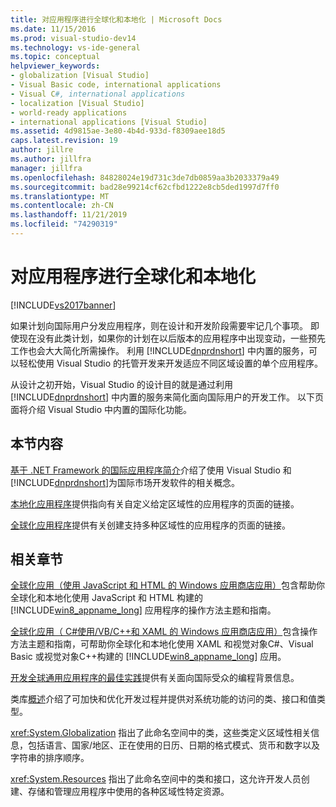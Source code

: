 ```yaml
---
title: 对应用程序进行全球化和本地化 | Microsoft Docs
ms.date: 11/15/2016
ms.prod: visual-studio-dev14
ms.technology: vs-ide-general
ms.topic: conceptual
helpviewer_keywords:
- globalization [Visual Studio]
- Visual Basic code, international applications
- Visual C#, international applications
- localization [Visual Studio]
- world-ready applications
- international applications [Visual Studio]
ms.assetid: 4d9815ae-3e80-4b4d-933d-f8309aee18d5
caps.latest.revision: 19
author: jillre
ms.author: jillfra
manager: jillfra
ms.openlocfilehash: 84828024e19d731c3de7db0859aa3b2033379a49
ms.sourcegitcommit: bad28e99214cf62cfbd1222e8cb5ded1997d7ff0
ms.translationtype: MT
ms.contentlocale: zh-CN
ms.lasthandoff: 11/21/2019
ms.locfileid: "74290319"
---
```

# <a name="globalizing-and-localizing-applications"></a>对应用程序进行全球化和本地化
[!INCLUDE[vs2017banner](../includes/vs2017banner.md)]

如果计划向国际用户分发应用程序，则在设计和开发阶段需要牢记几个事项。 即使现在没有此类计划，如果你的计划在以后版本的应用程序中出现变动，一些预先工作也会大大简化所需操作。 利用 [!INCLUDE[dnprdnshort](../includes/dnprdnshort-md.md)] 中内置的服务，可以轻松使用 Visual Studio 的托管开发来开发适应不同区域设置的单个应用程序。

 从设计之初开始，Visual Studio 的设计目的就是通过利用 [!INCLUDE[dnprdnshort](../includes/dnprdnshort-md.md)] 中内置的服务来简化面向国际用户的开发工作。 以下页面将介绍 Visual Studio 中内置的国际化功能。

## <a name="in-this-section"></a>本节内容
 [基于 .NET Framework 的国际应用程序简介](../ide/introduction-to-international-applications-based-on-the-dotnet-framework.md)介绍了使用 Visual Studio 和 [!INCLUDE[dnprdnshort](../includes/dnprdnshort-md.md)]为国际市场开发软件的相关概念。

 [本地化应用程序](../ide/localizing-applications.md)提供指向有关自定义给定区域性的应用程序的页面的链接。

 [全球化应用程序](../ide/globalizing-applications.md)提供有关创建支持多种区域性的应用程序的页面的链接。

## <a name="related-sections"></a>相关章节
 [全球化应用（使用 JavaScript 和 HTML 的 Windows 应用商店应用）](https://go.microsoft.com/fwlink/?LinkId=258266)包含帮助你全球化和本地化使用 JavaScript 和 HTML 构建的 [!INCLUDE[win8_appname_long](../includes/win8-appname-long-md.md)] 应用程序的操作方法主题和指南。

 [全球化应用（ C#使用/VB/C++和 XAML 的 Windows 应用商店应用）](https://go.microsoft.com/fwlink/?LinkId=258267)包含操作方法主题和指南，可帮助你全球化和本地化使用 XAML 和视觉对象C#、Visual Basic 或视觉对象C++构建的 [!INCLUDE[win8_appname_long](../includes/win8-appname-long-md.md)] 应用。

 [开发全球通用应用程序的最佳实践](https://msdn.microsoft.com/library/f08169c7-aad8-4ec3-9a21-9ebd3b89986c)提供有关面向国际受众的编程背景信息。

 类库[概述](https://msdn.microsoft.com/library/7e4c5921-955d-4b06-8709-101873acf157)介绍了可加快和优化开发过程并提供对系统功能的访问的类、接口和值类型。

 <xref:System.Globalization> 指出了此命名空间中的类，这些类定义区域性相关信息，包括语言、国家/地区、正在使用的日历、日期的格式模式、货币和数字以及字符串的排序顺序。

 <xref:System.Resources> 指出了此命名空间中的类和接口，这允许开发人员创建、存储和管理应用程序中使用的各种区域性特定资源。
